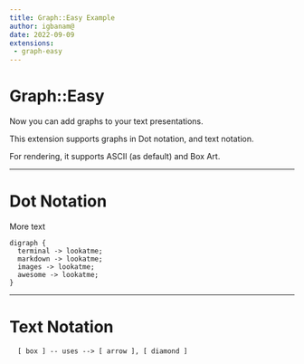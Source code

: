 ```yaml
---
title: Graph::Easy Example
author: igbanam@
date: 2022-09-09
extensions:
 - graph-easy
---
```


# Graph::Easy

Now you can add graphs to your text presentations.

This extension supports graphs in Dot notation, and text notation.

For rendering, it supports ASCII (as default) and Box Art.

---

# Dot Notation

More text

```graph_easy
digraph {
  terminal -> lookatme;
  markdown -> lookatme;
  images -> lookatme;
  awesome -> lookatme;
}
```
---

# Text Notation

```graph_easy-boxart
  [ box ] -- uses --> [ arrow ], [ diamond ]
```

